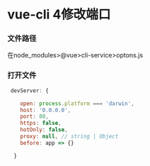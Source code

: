 # vue-cli 4修改端口

### 文件路径

在node_modules>@vue>cli-service>optons.js

### 打开文件

```js
 devServer: {

    open: process.platform === 'darwin',
    host: '0.0.0.0',
    port: 80,
    https: false,
    hotOnly: false,
    proxy: null, // string | Object
    before: app => {}

  }
```


